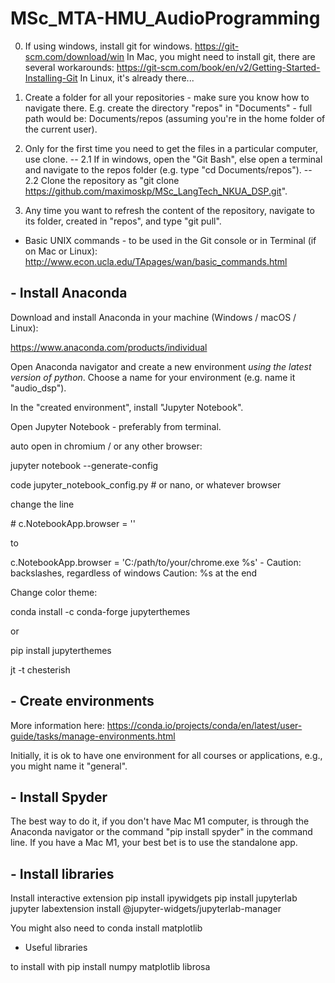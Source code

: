 # MSc_MTA-HMU_AudioProgramming

0. If using windows, install git for windows. https://git-scm.com/download/win
In Mac, you might need to install git, there are several workarounds: https://git-scm.com/book/en/v2/Getting-Started-Installing-Git 
In Linux, it's already there...

1. Create a folder for all your repositories - make sure you know how to navigate there. E.g. create the directory "repos" in "Documents" - full path would be: Documents/repos (assuming you're in the home folder of the current user).

2. Only for the first time you need to get the files in a particular computer, use clone.
-- 2.1 If in windows, open the "Git Bash", else open a terminal and navigate to the repos folder (e.g. type "cd Documents/repos").
-- 2.2 Clone the repository as "git clone https://github.com/maximoskp/MSc_LangTech_NKUA_DSP.git".

3. Any time you want to refresh the content of the repository, navigate to its folder, created in "repos", and type "git pull".

- Basic UNIX commands - to be used in the Git console or in Terminal (if on Mac or Linux):
http://www.econ.ucla.edu/TApages/wan/basic_commands.html


## - Install Anaconda

Download and install Anaconda in your machine (Windows / macOS / Linux):

https://www.anaconda.com/products/individual

Open Anaconda navigator and create a new environment *using the latest version of python*. Choose a name for your environment (e.g. name it "audio_dsp").

In the "created environment", install "Jupyter Notebook".

Open Jupyter Notebook - preferably from terminal.

auto open in chromium / or any other browser:

jupyter notebook --generate-config

code jupyter_notebook_config.py # or nano, or whatever browser

change the line 

\# c.NotebookApp.browser = '' 

to 

c.NotebookApp.browser = 'C:/path/to/your/chrome.exe %s' - Caution: backslashes, regardless of windows
Caution: %s at the end


Change color theme:

conda install -c conda-forge jupyterthemes

or 

pip install jupyterthemes

jt -t chesterish


## - Create environments

More information here: https://conda.io/projects/conda/en/latest/user-guide/tasks/manage-environments.html

Initially, it is ok to have one environment for all courses or applications, e.g., you might name it "general".


## - Install Spyder

The best way to do it, if you don't have Mac M1 computer, is through the Anaconda navigator or the command "pip install spyder" in the command line. If you have a Mac M1, your best bet is to use the standalone app.

## - Install libraries


Install interactive extension
pip install ipywidgets
pip install jupyterlab
jupyter labextension install @jupyter-widgets/jupyterlab-manager

You might also need to
conda install matplotlib

- Useful libraries

to install with pip install
numpy
matplotlib
librosa